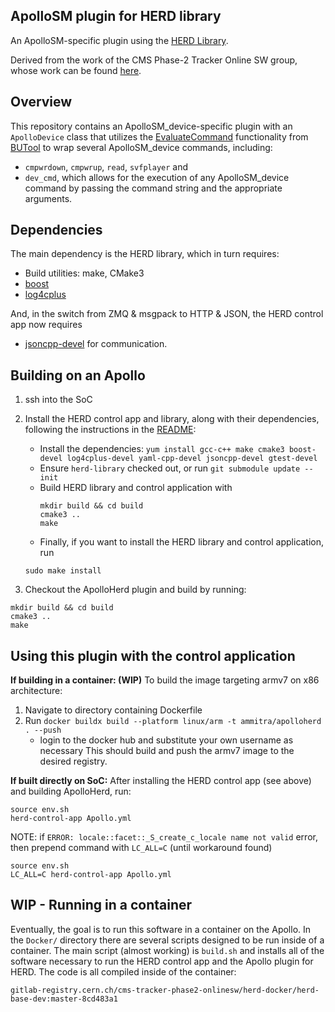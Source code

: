 ## ApolloSM plugin for HERD library

An ApolloSM-specific plugin using the [HERD Library](https://gitlab.cern.ch/cms-tracker-phase2-onlinesw/herd-library).

Derived from the work of the CMS Phase-2 Tracker Online SW group, whose work can be found [here](https://gitlab.cern.ch/cms-tracker-phase2-onlinesw).

## Overview

This repository contains an ApolloSM_device-specific plugin with an `ApolloDevice` class that utilizes the [EvaluateCommand](https://github.com/BU-Tools/BUTool/blob/a1e09e6b002829820006bb8e749ccb9541450c17/include/BUTool/CommandList.hh#L172) functionality from [BUTool](https://github.com/BU-Tools/BUTool) to wrap several ApolloSM_device commands, including:

* `cmpwrdown`, `cmpwrup`, `read`, `svfplayer` and 
* `dev_cmd`, which allows for the execution of any ApolloSM_device command by passing the command string and the appropriate arguments.

## Dependencies

The main dependency is the HERD library, which in turn requires:

* Build utilities: make, CMake3
* [boost](https://boost.org/)
* [log4cplus](https://github.com/log4cplus/log4cplus)

And, in the switch from ZMQ & msgpack to HTTP & JSON, the HERD control app now requires
* [jsoncpp-devel](https://github.com/open-source-parsers/jsoncpp)
for communication.

## Building on an Apollo

1. ssh into the SoC

2. Install the HERD control app and library, along with their dependencies, following the instructions in the [README](https://gitlab.cern.ch/cms-tracker-phase2-onlinesw/herd-control-app):

    * Install the dependencies: `yum install gcc-c++ make cmake3 boost-devel log4cplus-devel yaml-cpp-devel jsoncpp-devel gtest-devel`
    * Ensure `herd-library` checked out, or run `git submodule update --init`
    * Build HERD library and control application with
        ```
        mkdir build && cd build
        cmake3 ..
        make
        ```
    * Finally, if you want to install the HERD library and control application, run 
    ```
    sudo make install
    ```



3. Checkout the ApolloHerd plugin and build by running:

```
mkdir build && cd build
cmake3 ..
make
```

## Using this plugin with the control application
**If building in a container: (WIP)**
To build the image targeting armv7 on x86 architecture:
1. Navigate to directory containing Dockerfile
2. Run `docker buildx build --platform linux/arm -t ammitra/apolloherd . --push`
	* login to the docker hub and substitute your own username as necessary
This should build and push the armv7 image to the desired registry. 
 

**If built directly on SoC:**
After installing the HERD control app (see above) and building ApolloHerd, run:

```
source env.sh
herd-control-app Apollo.yml
```

NOTE: if `ERROR: locale::facet::_S_create_c_locale name not valid` error, then prepend command with `LC_ALL=C` (until workaround found)

```
source env.sh
LC_ALL=C herd-control-app Apollo.yml
```

## WIP - Running in a container

Eventually, the goal is to run this software in a container on the Apollo. In the `Docker/` directory there are several scripts designed to be run inside of a container. The main script (almost working) is `build.sh` and installs all of the software necessary to run the HERD control app and the Apollo plugin for HERD. The code is all compiled inside of the container:

```
gitlab-registry.cern.ch/cms-tracker-phase2-onlinesw/herd-docker/herd-base-dev:master-8cd483a1
```
